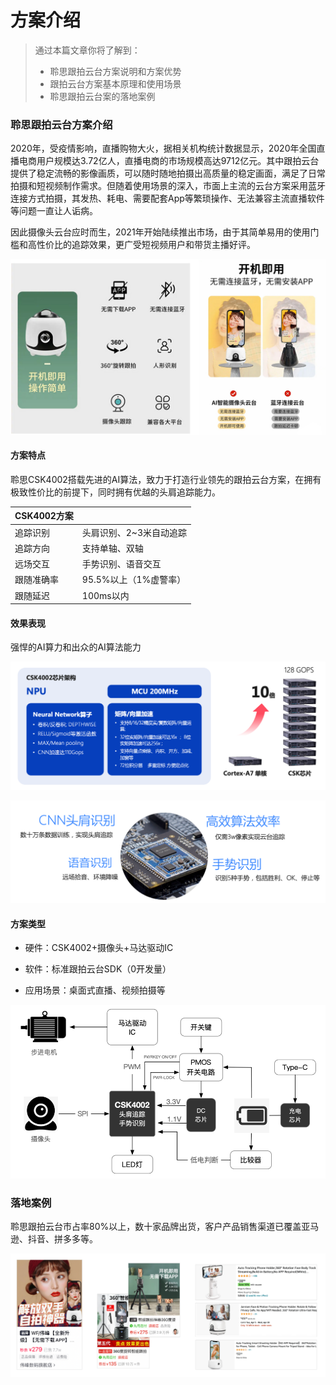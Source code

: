 # 方案介绍

> 通过本篇文章你将了解到：
>
> - 聆思跟拍云台方案说明和方案优势
> - 跟拍云台方案基本原理和使用场景
> - 聆思跟拍云台案的落地案例



### 聆思跟拍云台方案介绍

2020年，受疫情影响，直播购物大火，据相关机构统计数据显示，2020年全国直播电商用户规模达3.72亿人，直播电商的市场规模高达9712亿元。其中跟拍云台提供了稳定流畅的影像画质，可以随时随地拍摄出高质量的稳定画面，满足了日常拍摄和短视频制作需求。但随着使用场景的深入，市面上主流的云台方案采用蓝牙连接方式拍摄，其发热、耗电、需要配套App等繁琐操作、无法兼容主流直播软件等问题一直让人诟病。

因此摄像头云台应时而生，2021年开始陆续推出市场，由于其简单易用的使用门槛和高性价比的追踪效果，更广受短视频用户和带货主播好评。

![](./pic/1.png)



#### 方案特点

聆思CSK4002搭载先进的AI算法，致力于打造行业领先的跟拍云台方案，在拥有极致性价比的前提下，同时拥有优越的头肩追踪能力。

| CSK4002方案 |                         |
| ----------- | ----------------------- |
| 追踪识别    | 头肩识别、2~3米自动追踪 |
| 追踪方向    | 支持单轴、双轴          |
| 远场交互    | 手势识别、语音交互      |
| 跟随准确率  | 95.5%以上（1%虚警率）   |
| 跟随延迟    | 100ms以内               |



#### 效果表现

强悍的AI算力和出众的AI算法能力

![](./pic/2.png)

![](./pic/3.png)



#### 方案类型

- 硬件：CSK4002+摄像头+马达驱动IC

- 软件：标准跟拍云台SDK（0开发量）

- 应用场景：桌面式直播、视频拍摄等

  

![](./pic/4.png)



### 落地案例

聆思跟拍云台市占率80%以上，数十家品牌出货，客户产品销售渠道已覆盖亚马逊、抖音、拼多多等。

![](./pic/5.png)



